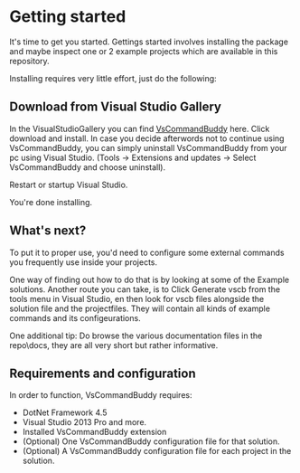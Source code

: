 # Getting started
It's time to get you started. Gettings started involves installing the package and maybe inspect one or 2 example projects which are available in 
this repository.

Installing requires very little effort, just do the following:

## Download from Visual Studio Gallery
In the VisualStudioGallery you can find [VsCommandBuddy](http://visualstudiogallery.msdn.microsoft.com/f5da988e-2ec1-4061-a569-46d09733c668) here.
Click download and install. 
In case you decide afterwords not to continue using VsCommandBuddy, you can simply uninstall VsCommandBuddy from your pc using Visual Studio. 
(Tools -> Extensions and updates -> Select VsCommandBuddy and choose uninstall). 

Restart or startup Visual Studio. 

You're done installing. 


## What's next?
To put it to proper use, you'd need to configure some external commands you frequently use inside your projects.

One way of finding out how to do that is by looking at some of the Example solutions.
Another route you can take, is to Click Generate vscb from the tools menu in Visual Studio, en then look for vscb files alongside the solution file and the 
projectfiles. They will contain all kinds of example commands and its configeurations.

One additional tip: Do browse the various documentation files in the repo\docs, they are all very short but rather informative.


## Requirements and configuration
In order to function, VsCommandBuddy requires:
- DotNet Framework 4.5
- Visual Studio 2013 Pro and more.
- Installed VsCommandBuddy extension
- (Optional) One VsCommandBuddy configuration file for that solution.
- (Optional) A VsCommandBuddy configuration file for each project in the solution.
